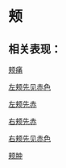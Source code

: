 # 颊## 相关表现： [颊痛](https://www.gmzyjc.com/search/result?wd=颊痛)[左颊先见赤色](https://www.gmzyjc.com/search/result?wd=左颊先见赤色)[左颊先赤](https://www.gmzyjc.com/search/result?wd=左颊先赤)[右颊先赤](https://www.gmzyjc.com/search/result?wd=右颊先赤)[右颊先见赤色](https://www.gmzyjc.com/search/result?wd=右颊先见赤色)[颊肿](https://www.gmzyjc.com/search/result?wd=颊肿)